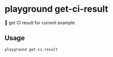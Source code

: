 # playground get-ci-result

🤖 get CI result for current example

## Usage

```bash
playground get-ci-result
```


